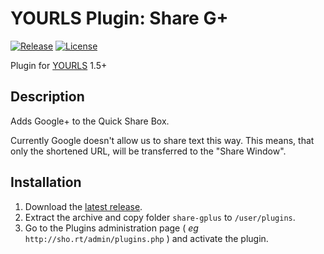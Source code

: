 # YOURLS Plugin: Share G+

[![Release](https://img.shields.io/github/release/TangMedia/yourls-share-gplus.svg)](https://github.com/TangMedia/yourls-share-gplus/releases/latest)
[![License](https://img.shields.io/github/license/TangMedia/yourls-share-gplus.svg)](https://raw.githubusercontent.com/TangMedia/yourls-share-gplus/master/LICENSE)

Plugin for [YOURLS](http://yourls.org) 1.5+

Description
-----------
Adds Google+ to the Quick Share Box.

Currently Google doesn't allow us to share text this way. This means, that only the shortened URL, will be transferred to the "Share Window".

Installation
------------
1. Download the [latest release](https://github.com/TangChr/yourls-share-gplus/releases/latest).
2. Extract the archive and copy folder `share-gplus` to `/user/plugins`.
3. Go to the Plugins administration page ( *eg* `http://sho.rt/admin/plugins.php` ) and activate the plugin.